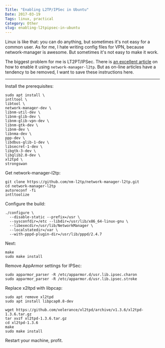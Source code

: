 ```yaml
---
Title: "Enabling L2TP/IPSec in Ubuntu" 
Date: 2017-03-19
Tags: linux, practical
Category: Other
slug: enabling-l2tpipsec-in-ubuntu
---
```


Linux is like that: you can do anything, but sometimes it's not easy for a common user. As for me, I hate writing config files for VPN, because network-manager is awesome. But sometimes it's not easy to make it work. 

The biggest problem for me is LT2PT/IPSec. There is [an excellent article](http://blog.z-proj.com/enabling-l2tp-over-ipsec-on-ubuntu-16-04/) on how to enable it using `network-manager-l2tp`. But as on-line articles have a tendency to be removed, I want to save these instructions here.

---

Install the prerequisites:

```
sudo apt install \  
intltool \  
libtool \  
network-manager-dev \  
libnm-util-dev \  
libnm-glib-dev \  
libnm-glib-vpn-dev \  
libnm-gtk-dev \  
libnm-dev \  
libnma-dev \  
ppp-dev \  
libdbus-glib-1-dev \  
libsecret-1-dev \  
libgtk-3-dev \  
libglib2.0-dev \  
xl2tpd \  
strongswan  
```

Get network-manager-l2tp:

```
git clone https://github.com/nm-l2tp/network-manager-l2tp.git  
cd network-manager-l2tp  
autoreconf -fi  
intltoolize  
```

Configure the build: 

```
./configure \
  --disable-static --prefix=/usr \
  --sysconfdir=/etc --libdir=/usr/lib/x86_64-linux-gnu \
  --libexecdir=/usr/lib/NetworkManager \
  --localstatedir=/var \
  --with-pppd-plugin-dir=/usr/lib/pppd/2.4.7
```


Next: 

```
make  
sudo make install 
```

Remove AppArmor settings for IPSec: 

```
sudo apparmor_parser -R /etc/apparmor.d/usr.lib.ipsec.charon  
sudo apparmor_parser -R /etc/apparmor.d/usr.lib.ipsec.stroke  
```

Replace x2ltpd with libpcap: 

```
sudo apt remove xl2tpd  
sudo apt install libpcap0.8-dev

wget https://github.com/xelerance/xl2tpd/archive/v1.3.6/xl2tpd-1.3.6.tar.gz  
tar xvzf xl2tpd-1.3.6.tar.gz  
cd xl2tpd-1.3.6  
make  
sudo make install  
```

Restart your machine, profit.
